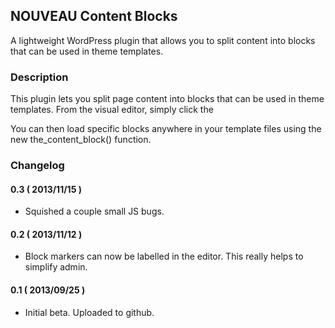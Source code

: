 ## NOUVEAU Content Blocks ##

A lightweight WordPress plugin that allows you to split content into blocks that can be used in theme templates.

### Description ###

This plugin lets you split page content into blocks that can be used in theme templates. From the visual editor, simply
click the

You can then load specific blocks anywhere in your template files using the new the_content_block() function.

### Changelog ###

#### 0.3 ( 2013/11/15 ) ####
* Squished a couple small JS bugs.

#### 0.2 ( 2013/11/12 ) ####
* Block markers can now be labelled in the editor. This really helps to simplify admin.

#### 0.1 ( 2013/09/25 ) ####
* Initial beta. Uploaded to github.